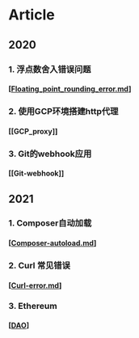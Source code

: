 # Article

## 2020

### 1. 浮点数舍入错误问题

#### [[Floating_point_rounding_error.md]]

### 2. 使用GCP环境搭建http代理

#### [[GCP_proxy]]

### 3. Git的webhook应用

#### [[Git-webhook]]

## 2021

### 1. Composer自动加载

#### [[Composer-autoload.md]]

### 2. Curl 常见错误

#### [[Curl-error.md]]

### 3. Ethereum

#### [[DAO]]

[//begin]: # "Autogenerated link references for markdown compatibility"
[Floating_point_rounding_error.md]: Floating_point_rounding_error "浮點數的舍入錯誤問題"
[GCP_proxy.md]: GCP_proxy "Google Cloud Platform 搭建http/https Proxy"
[Git-webhook.md]: Git-webhook "Git的webhook应用：代码push后自动构建网站"
[Composer-autoload.md]: Composer-autoload "Composer Autoload"
[Curl-error.md]: curl-error "Curl Error"
[DAO]: DAO "DAO"
[//end]: # "Autogenerated link references"
